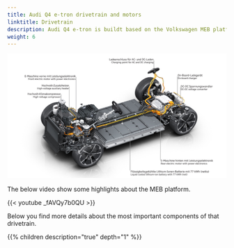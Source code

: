 ```yaml
---
title: Audi Q4 e-tron drivetrain and motors
linktitle: Drivetrain
description: Audi Q4 e-tron is buildt based on the Volkswagen MEB platform.
weight: 6
---
```


![Drivetrain](drivetrain.jpg "Audi Q4 e-tron drivetrain")

The below video show some highlights about the MEB platform.
 
{{< youtube _fAVQy7b0QU >}}

Below you find more details about the most important components of that drivetrain.

{{% children description="true" depth="1" %}}
